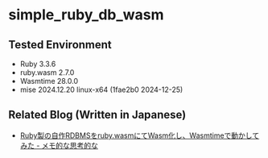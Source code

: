 # simple_ruby_db_wasm

## Tested Environment

- Ruby 3.3.6
- ruby.wasm 2.7.0
- Wasmtime 28.0.0
- mise 2024.12.20 linux-x64 (1fae2b0 2024-12-25)


## Related Blog (Written in Japanese)

- [Ruby製の自作RDBMSをruby.wasmにてWasm化し、Wasmtimeで動かしてみた - メモ的な思考的な](https://thinkami.hatenablog.com/entry/2024/12/29/220013)